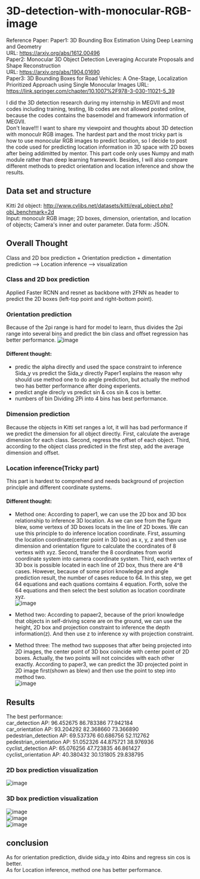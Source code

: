 # 3D-detection-with-monocular-RGB-image  
Reference Paper: 
Paper1: 3D Bounding Box Estimation Using Deep Learning and Geometry    
URL: https://arxiv.org/abs/1612.00496  
Paper2: Monocular 3D Object Detection Leveraging Accurate Proposals and Shape Reconstruction    
URL: https://arxiv.org/abs/1904.01690    
Paper3: 3D Bounding Boxes for Road Vehicles: A One-Stage, Localization Prioritized Approach using Single Monocular Images URL: https://link.springer.com/chapter/10.1007%2F978-3-030-11021-5_39  

I did the 3D detection research during my internship in MEGVII and most codes including training, testing, lib codes are not allowed posted online, because the codes contains the basemodel and framework information of MEGVII.  
Don't leave!!!
I want to share my viewpoint and thoughts about 3D detection with monoculr RGB images. The hardest part and the most tricky part is how to use monocular RGB images to predict location, so I decide to post the code used for predicting location information in 3D space with 2D boxes after being addimitted by mentor. This part code only uses Numpy and math module rather than deep learning framework. Besides, I will also compare different methods to predict orientation and location inference and show the results.
## Data set and structure
Kitti 2d object: http://www.cvlibs.net/datasets/kitti/eval_object.php?obj_benchmark=2d  
Input: monoculr RGB image; 2D boxes, dimension, orientation, and location of objects; Camera's inner and outer parameter.
Data form: JSON.
## Overall Thought
Class and 2D box prediction + Orientation prediction + dimentation prediction --> Location inference --> visualization
### Class and 2D box prediction
Applied Faster RCNN and resnet as backbone with 2FNN as header to predict the 2D boxes (left-top point and right-bottom point).
### Orientation prediction
Because of the 2pi range is hard for model to learn, thus divides the 2pi range into several bins and predict the bin class and offset regression has better performance.
![image](https://github.com/ZhixinLai/3D-detection-with-monocular-RGB-image/blob/master/images/img1.png)
#### Different thought:
* predic the alpha directly and used the space constraint to inference Sida_y  vs   predict the Sida_y directly
Paper1 explains the reason why should use method one to do angle prediction, but actually the method two has better performance after doing experients.
* predict angle direcly vs predict sin & cos
sin & cos is better.
* numbers of bin
Dividing 2Pi into 4 bins has best performance.
### Dimension prediction
Because the objects in Kitti set ranges a lot, it will has bad performance if we predict the dimension for all object directly.
First, calculate the average dimension for each class. Second, regress the offset of each object. Third, according to the object class predicted in the first step, add the average dimension and offset.
### Location inference(Tricky part)
This part is hardest to comprehend and needs background of projection principle and different coordinate systems.
#### Different thought:
* Method one: According to paper1, we can use the 2D box and 3D box relationship to inference 3D location. As we can see from the figure blew, some vertexs of 3D boxes locats in the line of 2D boxes. We can use this principle to do inference location coordinate. First, assuming the location coordinate(center point in 3D box) as x, y, z and then use dimension and orientation figure to calculate the coordinates of 8 vertexs with xyz. Second, transfer the 8 coordinates from world coordinate system into camera coordinate system. Third, each vertex of 3D box is possible located in each line of 2D box, thus there are 4^8 cases. However, because of some priori knowledge and angle prediction result, the number of cases reduce to 64. In this step, we get 64 equations and each quations comtains 4 equation. Forth, solve the 64 equations and then select the best solution as location coordinate xyz.  
![image](https://github.com/ZhixinLai/3D-detection-with-monocular-RGB-image/blob/master/images/img2.png)  

* Method two: According to papaer2, because of the priori knowledge that objects in self-driving scene are on the ground, we can use the height, 2D box and projection constraint to inference the depth information(z). And then use z to inference xy with projection constraint.  

* Method three: The method two supposes that after being projected into 2D images, the center point of 3D box coincide with center point of 2D boxes. Actually, the two points will not coincides with each other exactly. According to paper3, we can predict the 3D projected point in 2D image first(shown as blew) and then use the point to step into method two.  
![image](https://github.com/ZhixinLai/3D-detection-with-monocular-RGB-image/blob/master/images/img3.png)  

## Results
The best performance:  
car_detection AP: 96.452675 86.783386 77.942184  
car_orientation AP: 93.204292 82.368660 73.366890  
pedestrian_detection AP: 69.537376 60.686756 52.112762  
pedestrian_orientation AP: 51.052326 44.875721 38.976936  
cyclist_detection AP: 65.076256 47.723835 46.861427  
cyclist_orientation AP: 40.380432 30.131805 29.838795  
### 2D box prediction visualization  
![image](https://github.com/ZhixinLai/3D-detection-with-monocular-RGB-image/blob/master/images/img4.png)  
### 3D box prediction visualization  
![image](https://github.com/ZhixinLai/3D-detection-with-monocular-RGB-image/blob/master/images/img5.png)    
![image](https://github.com/ZhixinLai/3D-detection-with-monocular-RGB-image/blob/master/images/img6.png)   
![image](https://github.com/ZhixinLai/3D-detection-with-monocular-RGB-image/blob/master/images/img7.png)     
## conclusion  
As for orientation prediction, divide sida_y into 4bins and regress sin cos is better.  
As for Location inference, method one has better performance.
